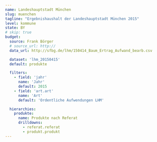 ```yaml
---
name: Landeshauptstadt München
slug: muenchen
tagline: "Ergebnishaushalt der Landeshauptstadt München 2015"
level: kommune
state: BY
# skip: true
budget:
  source: Frank Börger
  # source_url: http://
  data_url: http://sfbg.de/lhm/150414_Baum_Ertrag_Aufwand_bearb.csv

  dataset: 'lhm_20150415'
  default: produkte

  filters:
    - field: 'jahr'
      name: 'Jahr'
      default: 2015
    - field: 'art.art'
      name: 'Art'
      default: 'Ordentliche Aufwendungen LHM'

  hierarchies:
    produkte:
      name: Produkte nach Referat
      drilldowns:
        - referat.referat
        - produkt.produkt
---
```

